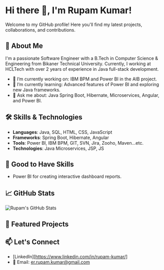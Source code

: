 # Hi there 👋, I'm Rupam Kumar!

Welcome to my GitHub profile! Here you'll find my latest projects, collaborations, and contributions.

## 🚀 About Me
I'm a passionate Software Engineer with a B.Tech in Computer Science & Engineering from Bikaner Technical University. Currently, I working at HCLTech with over 2 years of experience in Java full-stack development.

- 🔭 I’m currently working on: IBM BPM and Power BI in the AIB project.
- 🌱 I’m currently learning: Advanced features of Power BI and exploring new Java frameworks.
- 💬 Ask me about: Java Spring Boot, Hibernate, Microservices, Angular, and Power BI.

## 🛠️ Skills & Technologies
- **Languages**: Java, SQL, HTML, CSS, JavaScript
- **Frameworks**: Spring Boot, Hibernate, Angular
- **Tools**: Power BI, IBM BPM, GIT, SVN, Jira, Zooho, Maven...etc.
- **Technologies**: Java Microservices, JSP, JS

## 🌟 Good to Have Skills
- Power BI for creating interactive dashboard reports.

## 📈 GitHub Stats
![Rupam's GitHub Stats](https://github-readme-stats.vercel.app/api?username=yourusername&show_icons=true&theme=radical)

## 🌟 Featured Projects


## 📫 Let's Connect
- [LinkedIn][https://www.linkedin.com/in/rupam-kumar/]
- 📧 Email: er.rupam.kumar@gmail.com
